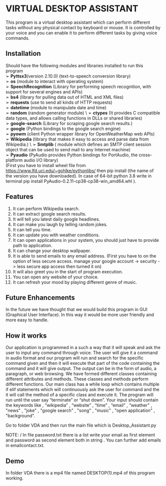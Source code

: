 # VIRTUAL DESKTOP ASSISTANT
This program is a virtual desktop assistant which can perform different tasks without any physical contact by keyboard or mouse.
It is controlled by your voice and you can enable it to perform different tasks by giving voice commands. 

## Installation
Should have the following modules and libraries installed to run this program \
➢ **Pyttsx3**(version 2.10.0)   (text-to-speech conversion library) \
➢ **os**    (module to interact with operating system) \
➢ **SpeechRecognition**   (Library for performing speech recognition, with support for several engines and APIs) \
➢ **bs4**   (library for pulling data out of HTML and XML files) \
➢ **requests**   (use to send all kinds of HTTP requests) \
➢ **datetime**   (module to manipulate date and time) \
➢ **random**   (random generator module) \ 
➢ **ctypes**    (It provides C compatible data types, and allows calling functions in DLLs or shared libraries) \
➢ **google-search**   (Library for scraping google search results.) \
➢ **google**  (Python bindings to the google search engine) \
➢ **pyowm**    (client Python wrapper library for OpenWeatherMap web APIs) \
➢ **Wikipedia**    (library that makes it easy to access and parse data from Wikipedia.) \ 
➢ **Smtplib**    ( module  which defines an SMTP client session object that can be used to send mail to any Internet machine) \
➢ **Pyaudio**    (PyAudio provides Python bindings for PortAudio, the cross-platform audio I/O library) \
(First you have to install wheel file from https://www.lfd.uci.edu/~gohlke/pythonlibs/ then pip install  (the name of the version you have downloaded). In case of 64-bit python 3.8 write in terminal pip install PyAudio-0.2.11-cp38-cp38-win_amd64.whl ).

## Features
1. It can perform Wikipedia search. 
2. It can extract google  search results. 
3. It will tell you latest daily google headlines. 
4. It can make you laugh by telling random jokes. 
5. It can tell you time. 
6. It can update you with weather conditions. 
7. It can open applications in your system, you should just have to provide path to application. 
8. It can change your desktop wallpaper. 
9. It is able to send emails to any email address.  (First you have to on the option of less secure access.
manage your google account -> security -> less secure app access then turned it on) 
10. It will also greet you in the start of program execution.
11. You can open any website of your choice. 
12. It can refresh your mood by playing different genre of music.   

## Future Enhancements
In the future we have thought that we would build this program in GUI (Graphical User Interface).
In this way it would be more user friendly and more easy to handle. 

## How it works
Our application is programmed in a such a way that it will speak and ask the user to input any command through voice. The user will give it a command in audio format and our program will run and search for the specific command given and then it will execute that part of the code containing the command and it will give output. The output can be in the form of audio, a paragraph, or web browsing. 
We have formed different classes containing different attributes and methods. These classes and methods perform different functions. Our main class has a while loop which contains multiple if elif statements which will continuously ask the user for command and the it will call the method of a specific class and execute it. The program will run until the user say “terminate” or “shut down”.
 Your input should contain the keywords like ,  “wikipedia” , “website” ,  “time” ,  “email” ,  “weather" , "news" ,  "joke" ,  "google search" ,  "song" ,  "music" ,  "open application" ,  "background".
 
 Go to folder VDA and then run the main file which is Desktop_Assistant.py
 
 NOTE: /
 In file password.txt there is a list write your email as first element and password as second element both in string . You can further add emails in emailcontact.txt.
 
 ## Demo
 In folder VDA there is a mp4 file named DESKTOP(1).mp4 of this program working.
 
 























